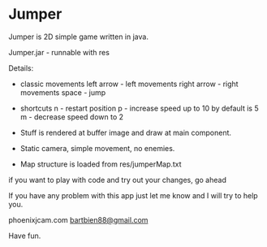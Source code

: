Jumper
======

Jumper is 2D simple game written in java.

Jumper.jar - runnable with res

Details:

- classic movements
	left arrow - left movements
	right arrow - right movements
	space - jump

- shortcuts
	n - restart position
	p - increase speed up to 10 by default is 5
	m - decrease speed down to 2

- Stuff is rendered at buffer image and draw at main component.

- Static camera, simple movement, no enemies.

- Map structure is loaded from res/jumperMap.txt

if you want to play with code and try out your changes, go ahead

If you have any problem with this app just let me know and I will try to help you.

phoenixjcam.com
bartbien88@gmail.com

Have fun.